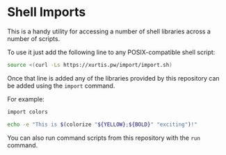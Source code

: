 # Shell Imports

This is a handy utility for accessing a number of shell libraries across
a number of scripts.

To use it just add the following line to any POSIX-compatible shell
script:

```sh
source <(curl -Ls https://xurtis.pw/import/import.sh)
```

Once that line is added any of the libraries provided by this repository
can be added using the `import` command.

For example:

```sh
import colors

echo -e "This is $(colorize "${YELLOW};${BOLD}" "exciting")!"
```

You can also run command scripts from this repository with the `run`
command.
